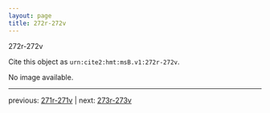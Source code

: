 ```yaml
---
layout: page
title: 272r-272v
---
```


272r-272v

Cite this object as `urn:cite2:hmt:msB.v1:272r-272v`.

No image available. 



---

previous: [271r-271v](../271r-271v/) | next: [273r-273v](../273r-273v/)